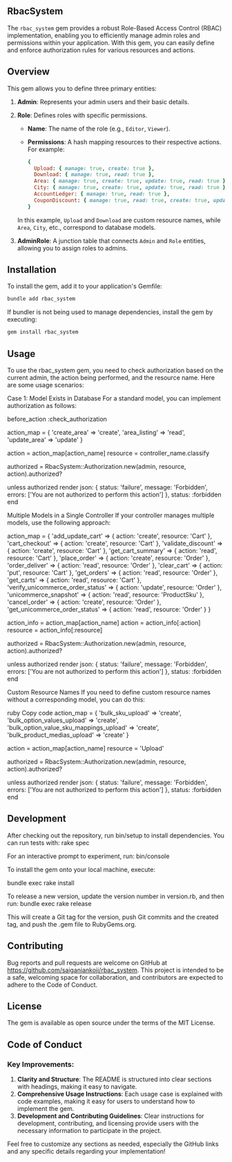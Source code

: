 ## RbacSystem

The `rbac_system` gem provides a robust Role-Based Access Control (RBAC) implementation, enabling you to efficiently manage admin roles and permissions within your application. With this gem, you can easily define and enforce authorization rules for various resources and actions.

## Overview

This gem allows you to define three primary entities:

1. **Admin**: Represents your admin users and their basic details.
2. **Role**: Defines roles with specific permissions.

   - **Name**: The name of the role (e.g., `Editor`, `Viewer`).
   - **Permissions**: A hash mapping resources to their respective actions. For example:

     ```ruby
     {
       Upload: { manage: true, create: true },
       Download: { manage: true, read: true },
       Area: { manage: true, create: true, update: true, read: true },
       City: { manage: true, create: true, update: true, read: true },
       AccountLedger: { manage: true, read: true },
       CouponDiscount: { manage: true, read: true, create: true, update: true }
     }
     ```

   In this example, `Upload` and `Download` are custom resource names, while `Area`, `City`, etc., correspond to database models.

3. **AdminRole**: A junction table that connects `Admin` and `Role` entities, allowing you to assign roles to admins.

## Installation

To install the gem, add it to your application's Gemfile:

```bash
bundle add rbac_system
```

If bundler is not being used to manage dependencies, install the gem by executing:

```bash
gem install rbac_system
```

## Usage

To use the rbac_system gem, you need to check authorization based on the current admin, the action being performed, and the resource name. Here are some usage scenarios:

Case 1: Model Exists in Database
For a standard model, you can implement authorization as follows:

before_action :check_authorization

action_map = {
'create_area' => 'create',
'area_listing' => 'read',
'update_area' => 'update'
}

action = action_map[action_name]
resource = controller_name.classify

authorized = RbacSystem::Authorization.new(admin, resource, action).authorized?

unless authorized
render json: { status: 'failure', message: 'Forbidden', errors: ['You are not authorized to perform this action'] }, status: :forbidden
end

Multiple Models in a Single Controller
If your controller manages multiple models, use the following approach:

action_map = {
'add_update_cart' => { action: 'create', resource: 'Cart' },
'cart_checkout' => { action: 'create', resource: 'Cart' },
'validate_discount' => { action: 'create', resource: 'Cart' },
'get_cart_summary' => { action: 'read', resource: 'Cart' },
'place_order' => { action: 'create', resource: 'Order' },
'order_deliver' => { action: 'read', resource: 'Order' },
'clear_cart' => { action: 'put', resource: 'Cart' },
'get_orders' => { action: 'read', resource: 'Order' },
'get_carts' => { action: 'read', resource: 'Cart' },
'verify_unicommerce_order_status' => { action: 'update', resource: 'Order' },
'unicommerce_snapshot' => { action: 'read', resource: 'ProductSku' },
'cancel_order' => { action: 'create', resource: 'Order' },
'get_unicommerce_order_status' => { action: 'read', resource: 'Order' }
}

action_info = action_map[action_name]
action = action_info[:action]
resource = action_info[:resource]

authorized = RbacSystem::Authorization.new(admin, resource, action).authorized?

unless authorized
render json: { status: 'failure', message: 'Forbidden', errors: ['You are not authorized to perform this action'] }, status: :forbidden
end

Custom Resource Names
If you need to define custom resource names without a corresponding model, you can do this:

ruby
Copy code
action_map = {
'bulk_sku_upload' => 'create',
'bulk_option_values_upload' => 'create',
'bulk_option_value_sku_mappings_upload' => 'create',
'bulk_product_medias_upload' => 'create'
}

action = action_map[action_name]
resource = 'Upload'

authorized = RbacSystem::Authorization.new(admin, resource, action).authorized?

unless authorized
render json: { status: 'failure', message: 'Forbidden', errors: ['You are not authorized to perform this action'] }, status: :forbidden
end

## Development

After checking out the repository, run bin/setup to install dependencies. You can run tests with:
rake spec

For an interactive prompt to experiment, run:
bin/console

To install the gem onto your local machine, execute:

bundle exec rake install

To release a new version, update the version number in version.rb, and then run:
bundle exec rake release

This will create a Git tag for the version, push Git commits and the created tag, and push the .gem file to RubyGems.org.

## Contributing

Bug reports and pull requests are welcome on GitHub at https://github.com/saiganiankoji/rbac_system. This project is intended to be a safe, welcoming space for collaboration, and contributors are expected to adhere to the Code of Conduct.

## License

The gem is available as open source under the terms of the MIT License.

## Code of Conduct

### Key Improvements:

1. **Clarity and Structure**: The README is structured into clear sections with headings, making it easy to navigate.
2. **Comprehensive Usage Instructions**: Each usage case is explained with code examples, making it easy for users to understand how to implement the gem.
3. **Development and Contributing Guidelines**: Clear instructions for development, contributing, and licensing provide users with the necessary information to participate in the project.

Feel free to customize any sections as needed, especially the GitHub links and any specific details regarding your implementation!

